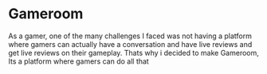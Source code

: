 # Gameroom
As a gamer, one of the many challenges I faced was not having a platform where gamers can actually have a conversation and have live reviews and get live reviews on their gameplay. Thats why i decided to make Gameroom, Its a platform where gamers can do all that
